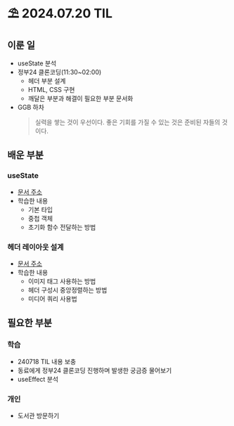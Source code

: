 # ⛱️ 2024.07.20 TIL

## 이룬 일

- useState 분석
- 정부24 클론코딩(11:30~02:00)
  - 헤더 부분 설계
  - HTML, CSS 구현
  - 깨달은 부분과 해결이 필요한 부분 문서화
- GGB 하차
  > 실력을 쌓는 것이 우선이다. 좋은 기회를 가질 수 있는 것은 준비된 자들의 것이다.

## 배운 부분

### useState

- [문서 주소](https://github.com/minjeongss/React-Ts-Practice/tree/main/useState)
- 학습한 내용
  - 기본 타입
  - 중첩 객체
  - 초기화 함수 전달하는 방법

### 헤더 레이아웃 설계

- [문서 주소](https://github.com/minjeongss/JavaScript-Practice/tree/main/gov24)
- 학습한 내용
  - 이미지 태그 사용하는 방법
  - 헤더 구성시 중앙정렬하는 방법
  - 미디어 쿼리 사용법

## 필요한 부분

### 학습

- 240718 TIL 내용 보충
- 동료에게 정부24 클론코딩 진행하며 발생한 궁금증 물어보기
- useEffect 분석

### 개인

- 도서관 방문하기
